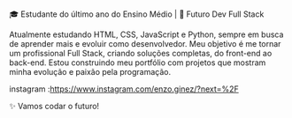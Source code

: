 🎓 Estudante do último ano do Ensino Médio | 🚀 Futuro Dev Full Stack

Atualmente estudando HTML, CSS, JavaScript e Python, sempre em busca de aprender mais e evoluir como desenvolvedor.
Meu objetivo é me tornar um profissional Full Stack, criando soluções completas, do front-end ao back-end.
Estou construindo meu portfólio com projetos que mostram minha evolução e paixão pela programação.

instagram :https://www.instagram.com/enzo.ginez/?next=%2F

✨ Vamos codar o futuro!

